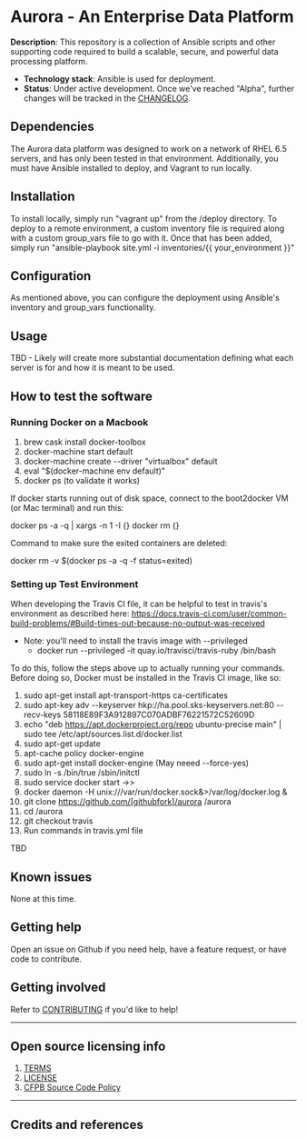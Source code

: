 # Aurora - An Enterprise Data Platform

**Description**:  This repository is a collection of Ansible scripts and other
supporting code required to build a scalable, secure, and powerful data
processing platform.

  - **Technology stack**: Ansible is used for deployment.
  - **Status**:  Under active development.  Once we've reached "Alpha", further
  changes will be tracked in the [CHANGELOG](CHANGELOG.md).

## Dependencies

The Aurora data platform was designed to work on a network of RHEL 6.5 servers, and
has only been tested in that environment.  Additionally, you must have Ansible
installed to deploy, and Vagrant to run locally.

## Installation

To install locally, simply run "vagrant up" from the /deploy directory.  To deploy
to a remote environment, a custom inventory file is required along with a custom
group_vars file to go with it.  Once that has been added, simply run
"ansible-playbook site.yml -i inventories/{{ your_environment }}"

## Configuration

As mentioned above, you can configure the deployment using Ansible's inventory
and group_vars functionality.

## Usage

TBD - Likely will create more substantial documentation defining what each
server is for and how it is meant to be used.

## How to test the software

### Running Docker on a Macbook

1. brew cask install docker-toolbox
1. docker-machine start default
1. docker-machine create --driver "virtualbox" default
1. eval "$(docker-machine env default)"
1. docker ps (to validate it works)

If docker starts running out of disk space, connect to the boot2docker VM (or Mac terminal) and run this:

docker ps -a -q | xargs -n 1 -I {} docker rm {}

Command to make sure the exited containers are deleted:

docker rm -v $(docker ps -a -q -f status=exited)

### Setting up Test Environment

When developing the Travis CI file, it can be helpful to test in travis's environment as described
here: https://docs.travis-ci.com/user/common-build-problems/#Build-times-out-because-no-output-was-received
* Note: you'll need to install the travis image with --privileged
  * docker run --privileged -it quay.io/travisci/travis-ruby /bin/bash

To do this, follow the steps above up to actually running your commands.  Before doing so, Docker must
be installed in the Travis CI image, like so:

1. sudo apt-get install apt-transport-https ca-certificates
1. sudo apt-key adv --keyserver hkp://ha.pool.sks-keyservers.net:80 --recv-keys 58118E89F3A912897C070ADBF76221572C52609D
1. echo "deb https://apt.dockerproject.org/repo ubuntu-precise main" | sudo tee /etc/apt/sources.list.d/docker.list
1. sudo apt-get update
1. apt-cache policy docker-engine
1. sudo apt-get install docker-engine (May neeed --force-yes)
1. sudo ln -s /bin/true /sbin/initctl
1. sudo service docker start ->>
1. docker daemon -H unix:///var/run/docker.sock&>/var/log/docker.log &
1. git clone https://github.com/[githubfork]/aurora /aurora
1. cd /aurora
1. git checkout travis
1. Run commands in travis.yml file


TBD

## Known issues

None at this time.

## Getting help

Open an issue on Github if you need help, have a feature request, or have
code to contribute.

## Getting involved

Refer to [CONTRIBUTING](CONTRIBUTING.md) if you'd like to help!

----

## Open source licensing info
1. [TERMS](TERMS.md)
2. [LICENSE](LICENSE)
3. [CFPB Source Code Policy](https://github.com/cfpb/source-code-policy/)

----

## Credits and references